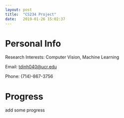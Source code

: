 ```yaml
---
layout: post
title:  "CS234 Project"
date:   2019-01-26 15:02:37
---
```


# Personal Info

Research Interests: Computer Vision, Machine Learning

Email: tdinh040@ucr.edu

Phone: (714)-867-3756

# Progress

add some progress